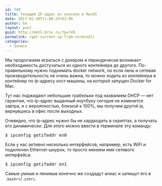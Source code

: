```yaml
---
id: 749
title: Текущий IP-адрес из консоли в MacOS
date: 2017-02-20T11:00:23+03:00
author: h4
layout: post
guid: http://mkhl.brnv.ru/?p=749
permalink: /get-current-ip-from-terminal/
categories:
  - Записи
---
```

Мы продолжаем играться с докером и периодически возникает необходимость достучаться из одного контейнера до другого. По-правильному нужно поднимать docker network, но если лень и сетевая производительность не очень важна, то можно ходить из контейнера в контейнер по ip-адресу хост-машины, на которой запущен Docker for Mac.

Тут нас поджидают небольшие грабельки под названием DHCP — нет гарантии, что ip-адрес выданный ноутбуку сегодня не изменится завтра, и с вероятностью, близкой к 100%, мы получим другой ip, вернувшись в офис после выходных.

Очевидно, что ip-адрес нужно бы не хардкодить в скриптах, а получать его динамически. Для этого можно ввести в терминале эту команду:

<pre>$ ipconfig getifaddr en0</pre>

Если у нас активно несколько интерфейсов, например, есть WiFi и подключен Ethernet-шнурок, то просто меняем имя сетевого интерфейса:

<pre>$ ipconfig getifaddr en1</pre>

Самые умные и ленивые конечно же создадут алиас и запишут его в `.bashrc`/`.zshrc`.